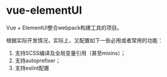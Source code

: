 # vue-elementUI

Vue + ElementUI整合webpack构建工具的项目。

根据实际开发情况，实际上，又配置如下一些必用或者常用的功能：

1. 支持SCSS编译及全局变量引用（甚至mixins）；
1. 支持autoprefixer；
1. 支持eslint配置
